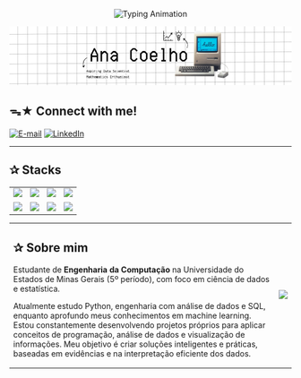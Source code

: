 <p align="center">
  <img src="https://readme-typing-svg.herokuapp.com?font=Fira+Code&size=26&color=00008B&width=800&lines=Hi!,+I'm+@coelhoana,+welcome+to+my+Github+profile" alt="Typing Animation">
</p>
<p align="center">
  <img src="https://raw.githubusercontent.com/coelhoana/coelhoana/main/giit.png" alt="Ana Coelho Banner" width="800">
</p>

## ᯓ★ Connect with me!

[![E-mail](https://img.shields.io/badge/-Email-000?style=for-the-badge&logo=microsoft-outlook&logoColor=FF00F6&color=00008B)](mailto:cttanacoelho@gmail.com)
[![LinkedIn](https://img.shields.io/badge/-LinkedIn-000?style=for-the-badge&logo=linkedin&logoColor=FF00F6&color00008B)](https://www.linkedin.com/in/cttanacoelho/)

---

## ✰ Stacks
<table>
  <tr>
    <td> <img src="https://img.shields.io/badge/Python-3776AB?style=flat-square&logo=python&logoColor=white"/> </td>
    <td> <img src="https://img.shields.io/badge/SQL-4479A1?style=flat-square&logo=postgresql&logoColor=white"/> </td>
    <td> <img src="https://img.shields.io/badge/Power_BI-F2C811?style=flat-square&logo=powerbi&logoColor=black"/> </td>
    <td> <img src="https://img.shields.io/badge/Pandas-150458?style=flat-square&logo=pandas&logoColor=white"/> </td>
  </tr>
  <tr>
    <td> <img src="https://img.shields.io/badge/HTML5-E34F26?style=flat-square&logo=html5&logoColor=white"/> </td>
    <td> <img src="https://img.shields.io/badge/CSS3-1572B6?style=flat-square&logo=css3&logoColor=white"/> </td>
    <td> <img src="https://img.shields.io/badge/C-00599C?style=flat-square&logo=c&logoColor=white"/> </td>
    <td> <img src="https://img.shields.io/badge/C%2B%2B-00599C?style=flat-square&logo=c%2B%2B&logoColor=white"/> </td>
  </tr>
</table>





<table>
<tr>
<td>
  
## ✰ Sobre mim

Estudante de **Engenharia da Computação** na Universidade do Estados de Minas Gerais (5º período), 
com foco em ciência de dados e estatística.

Atualmente estudo Python, engenharia com análise de dados e SQL, enquanto aprofundo meus conhecimentos em machine learning. Estou constantemente desenvolvendo projetos próprios para aplicar conceitos de programação, análise de dados e visualização de informações. Meu objetivo é criar soluções inteligentes e práticas, baseadas em evidências e na interpretação eficiente dos dados.
</td>
<td align="right">
<img src="https://media2.giphy.com/media/v1.Y2lkPTc5MGI3NjExMXQ3bXNqOGRrNm82emU3YTEwcjdmbzhpNjZuOWNhYmoxbWI5bHdlYSZlcD12MV9pbnRlcm5hbF9naWZfYnlfaWQmY3Q9Zw/oWUuipyxfBYGuvEn2K/giphy.gif" width="150">
</td>
</tr>
</table>


